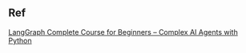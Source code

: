 ## Ref
[LangGraph Complete Course for Beginners – Complex AI Agents with Python](https://www.youtube.com/watch?v=jGg_1h0qzaM&ab_channel=freeCodeCamp.org)

